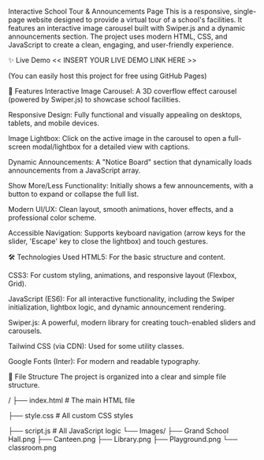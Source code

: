 Interactive School Tour & Announcements Page
This is a responsive, single-page website designed to provide a virtual tour of a school's facilities. It features an interactive image carousel built with Swiper.js and a dynamic announcements section. The project uses modern HTML, CSS, and JavaScript to create a clean, engaging, and user-friendly experience.

✨ Live Demo
<< INSERT YOUR LIVE DEMO LINK HERE >>

(You can easily host this project for free using GitHub Pages)

🚀 Features
Interactive Image Carousel: A 3D coverflow effect carousel (powered by Swiper.js) to showcase school facilities.

Responsive Design: Fully functional and visually appealing on desktops, tablets, and mobile devices.

Image Lightbox: Click on the active image in the carousel to open a full-screen modal/lightbox for a detailed view with captions.

Dynamic Announcements: A "Notice Board" section that dynamically loads announcements from a JavaScript array.

Show More/Less Functionality: Initially shows a few announcements, with a button to expand or collapse the full list.

Modern UI/UX: Clean layout, smooth animations, hover effects, and a professional color scheme.

Accessible Navigation: Supports keyboard navigation (arrow keys for the slider, 'Escape' key to close the lightbox) and touch gestures.

🛠️ Technologies Used
HTML5: For the basic structure and content.

CSS3: For custom styling, animations, and responsive layout (Flexbox, Grid).

JavaScript (ES6): For all interactive functionality, including the Swiper initialization, lightbox logic, and dynamic announcement rendering.

Swiper.js: A powerful, modern library for creating touch-enabled sliders and carousels.

Tailwind CSS (via CDN): Used for some utility classes.

Google Fonts (Inter): For modern and readable typography.

📂 File Structure
The project is organized into a clear and simple file structure.

 /
 ├── index.html         # The main HTML file
 
 ├── style.css          # All custom CSS styles
 
 ├── script.js
          # All JavaScript logic
 └── Images/
     ├── Grand School Hall.png
     ├── Canteen.png
     ├── Library.png
     ├── Playground.png
     └── classroom.png
